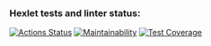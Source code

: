 ### Hexlet tests and linter status:
[![Actions Status](https://github.com/RomanUtolin/python-project-52/workflows/hexlet-check/badge.svg)](https://github.com/RomanUtolin/python-project-52/actions)
[![Maintainability](https://api.codeclimate.com/v1/badges/d1ba3bc46bbf896354ae/maintainability)](https://codeclimate.com/github/RomanUtolin/python-project-52/maintainability)
[![Test Coverage](https://api.codeclimate.com/v1/badges/d1ba3bc46bbf896354ae/test_coverage)](https://codeclimate.com/github/RomanUtolin/python-project-52/test_coverage)